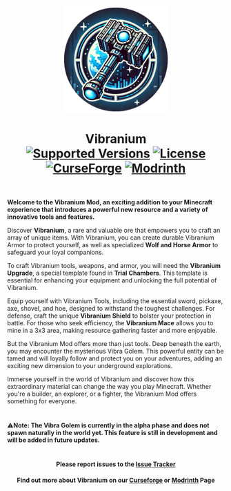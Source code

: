 <p align="center"><img src="./.idea/icon.png" alt="Logo" width="250"></p>
<h1 align="center">Vibranium  <br>
	<a href="https://www.curseforge.com/minecraft/mc-mods/vibranium-neoforge/files"><img src="https://cf.way2muchnoise.eu/versions/1100508(0280ff).svg?cachebuster=1" alt="Supported Versions"></a>
	<a href="https://github.com/BigBull-H3RO/Vibranium/blob/main/LICENSE"><img src="https://img.shields.io/github/license/BigBull-H3RO/Vibranium?style=flat&color=0280ff" alt="License"></a>
	<a href="https://www.curseforge.com/minecraft/mc-mods/vibranium-neoforge"><img src="https://cf.way2muchnoise.eu/1100508.svg?" alt="CurseForge"></a>
	<a href="https://modrinth.com/mod/vibranium"><img src="https://img.shields.io/modrinth/dt/K3I2cKId?logo=modrinth&label=&suffix=%20&style=flat&color=242629&labelColor=5ca424&logoColor=1c1c1c" alt="Modrinth"></a>
    <br><br>
</h1>

**Welcome to the Vibranium Mod, an exciting addition to your Minecraft experience that introduces a powerful new resource and a variety of innovative tools and features.**

Discover **Vibranium**, a rare and valuable ore that empowers you to craft an array of unique items. With Vibranium, you can create durable Vibranium Armor to protect yourself, as well as specialized **Wolf and Horse Armor** to safeguard your loyal companions.

To craft Vibranium tools, weapons, and armor, you will need the **Vibranium Upgrade**, a special template found in **Trial Chambers**. This template is essential for enhancing your equipment and unlocking the full potential of Vibranium.

Equip yourself with Vibranium Tools, including the essential sword, pickaxe, axe, shovel, and hoe, designed to withstand the toughest challenges. For defense, craft the unique **Vibranium Shield** to bolster your protection in battle. For those who seek efficiency, the **Vibranium Mace** allows you to mine in a 3x3 area, making resource gathering faster and more enjoyable.

But the Vibranium Mod offers more than just tools. Deep beneath the earth, you may encounter the mysterious Vibra Golem. This powerful entity can be tamed and will loyally follow and protect you on your adventures, adding an exciting new dimension to your underground explorations.

Immerse yourself in the world of Vibranium and discover how this extraordinary material can change the way you play Minecraft. Whether you're a builder, an explorer, or a fighter, the Vibranium Mod offers something for everyone.

<h1></h1>

⚠️**Note: The Vibra Golem is currently in the alpha phase and does not spawn naturally in the world yet. This feature is still in development and will be added in future updates.**

<h1></h1>
<h4 align="center">Please report issues to the <a href="https://github.com/BigBull-H3RO/Vibranium/issues">Issue Tracker</a></h4>
<h4 align="center">Find out more about Vibranium on our <a href="https://www.curseforge.com/minecraft/mc-mods/vibranium-neoforge">Curseforge</a> or <a href="https://modrinth.com/mod/vibranium">Modrinth</a> Page</h4>
